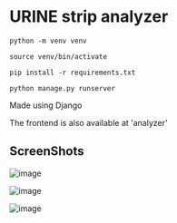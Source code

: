 # URINE strip analyzer

```
python -m venv venv

source venv/bin/activate

pip install -r requirements.txt

python manage.py runserver
```

Made using Django

The frontend is also available at 'analyzer'

## ScreenShots

![image](https://github.com/Akianonymus/urine-strip-analyzer/assets/32216346/f038b752-3ae9-448c-b553-f9150f147dfe)

![image](https://github.com/Akianonymus/urine-strip-analyzer/assets/32216346/624072bf-8ee3-4459-9141-e7c60cb1db82)

![image](https://github.com/Akianonymus/urine-strip-analyzer/assets/32216346/3479d857-660e-46cf-b911-577b28b8edf7)
